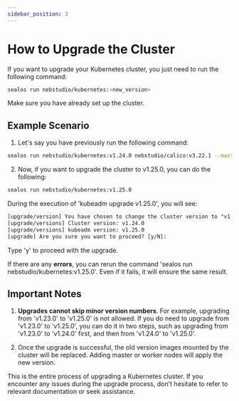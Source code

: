 ```yaml
---
sidebar_position: 3
---
```


# How to Upgrade the Cluster

If you want to upgrade your Kubernetes cluster, you just need to run the following command:

```sh
sealos run nebstudio/kubernetes:<new_version>
```

Make sure you have already set up the cluster.

## Example Scenario

1. Let's say you have previously run the following command:

```sh
sealos run nebstudio/kubernetes:v1.24.0 nebstudio/calico:v3.22.1 --masters 192.168.64.8 --nodes 192.168.64.7
```

2. Now, if you want to upgrade the cluster to v1.25.0, you can do the following:

```sh
sealos run nebstudio/kubernetes:v1.25.0
```

During the execution of 'kubeadm upgrade v1.25.0', you will see:

```txt
[upgrade/version] You have chosen to change the cluster version to "v1.25.0"
[upgrade/versions] Cluster version: v1.24.0
[upgrade/versions] kubeadm version: v1.25.0
[upgrade] Are you sure you want to proceed? [y/N]: 
```

Type 'y' to proceed with the upgrade.

If there are any **errors**, you can rerun the command 'sealos run nebstudio/kubernetes:v1.25.0'. Even if it fails, it will ensure the same result.

## Important Notes

1. **Upgrades cannot skip minor version numbers**. For example, upgrading from 'v1.23.0' to 'v1.25.0' is not allowed. If you do need to upgrade from 'v1.23.0' to 'v1.25.0', you can do it in two steps, such as upgrading from 'v1.23.0' to 'v1.24.0' first, and then from 'v1.24.0' to 'v1.25.0'.

2. Once the upgrade is successful, the old version images mounted by the cluster will be replaced. Adding master or worker nodes will apply the new version.

This is the entire process of upgrading a Kubernetes cluster. If you encounter any issues during the upgrade process, don't hesitate to refer to relevant documentation or seek assistance.
